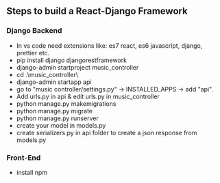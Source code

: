 ## Steps to build a React-Django Framework

### Django Backend 
* In vs code need extensions like: es7 react, es6 javascript, django, prettier etc.
* pip install django djangorestframework
* django-admin startproject music_controller
* cd .\music_controller\
* django-admin startapp api
* go to "music controller/settings.py" -> INSTALLED_APPS -> add "api".
* Add urls.py in api & edit urls.py in music_controller
* python manage.py makemigrations
* python manage.py migrate
* python manage.py runserver
* create your model in models.py
* create serializers.py in api folder to create a json response from models.py


### Front-End
* install npm



